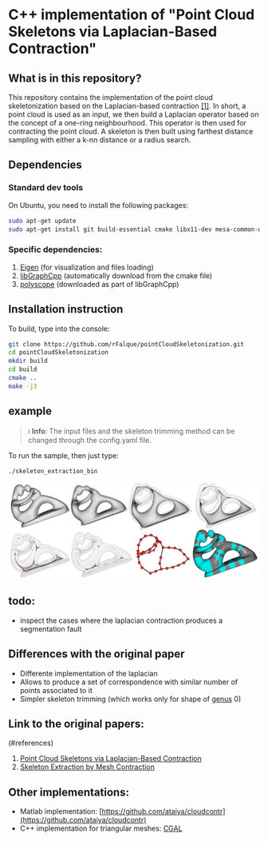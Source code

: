 # C++ implementation of "Point Cloud Skeletons via Laplacian-Based Contraction"

## What is in this repository?
This repository contains the implementation of the point cloud skeletonization  based on the Laplacian-based contraction [[1]](#references). In short, a point cloud is used as an input, we then build a Laplacian operator based on the concept of a one-ring neighbourhood. This operator is then used for contracting the point cloud. A skeleton is then built using farthest distance sampling with either a k-nn distance or a radius search.

## Dependencies

### Standard dev tools
On Ubuntu, you need to install the following packages:
```bash
sudo apt-get update
sudo apt-get install git build-essential cmake libx11-dev mesa-common-dev libgl1-mesa-dev libglu1-mesa-dev libxrandr-dev libxi-dev libxmu-dev libblas-dev libxinerama-dev libxcursor-dev libeigen3-dev libyaml-cpp-dev
```

### Specific dependencies:
1. [Eigen](https://eigen.tuxfamily.org/) (for visualization and files loading)
2. [libGraphCpp](https://github.com/rFalque/libGraphCpp) (automatically download from the cmake file)
3. [polyscope](http://polyscope.run/) (downloaded as part of libGraphCpp)

## Installation instruction

To build, type into the console:
```bash
git clone https://github.com/rFalque/pointCloudSkeletonization.git
cd pointCloudSkeletonization
mkdir build
cd build
cmake ..
make -j3
```

## example

> :information_source: **Info**:  The input files and the skeleton trimming method can be changed through the config.yaml file.

To run the sample, then just type:
```bash
./skeleton_extraction_bin
```

![skeletonization](https://github.com/rFalque/pointCloudSkeletonization/raw/master/images/skeletonization.png "example of point cloud skeletonization through Laplacian contraction")

## todo:
* inspect the cases where the laplacian contraction produces a segmentation fault

## Differences with the original paper
* Differente implementation of the laplacian
* Allows to produce a set of correspondence with similar number of points associated to it
* Simpler skeleton trimming (which works only for shape of [genus](https://en.wikipedia.org/wiki/Genus_(mathematics)) 0)

## Link to the original papers: 
(#references)
1. [Point Cloud Skeletons via Laplacian-Based Contraction](https://gfx.uvic.ca/pubs/2010/cao_smi10/paper.pdf)
2. [Skeleton Extraction by Mesh Contraction](http://visgraph.cse.ust.hk/projects/skeleton/skeleton_sig08.pdf)

## Other implementations:
* Matlab implementation: [https://github.com/ataiya/cloudcontr](https://github.com/ataiya/cloudcontr)
* C++ implementation for triangular meshes: [CGAL](https://doc.cgal.org/latest/Surface_mesh_skeletonization/index.html#Chapter_3D_Surface_mesh_skeletonization)
